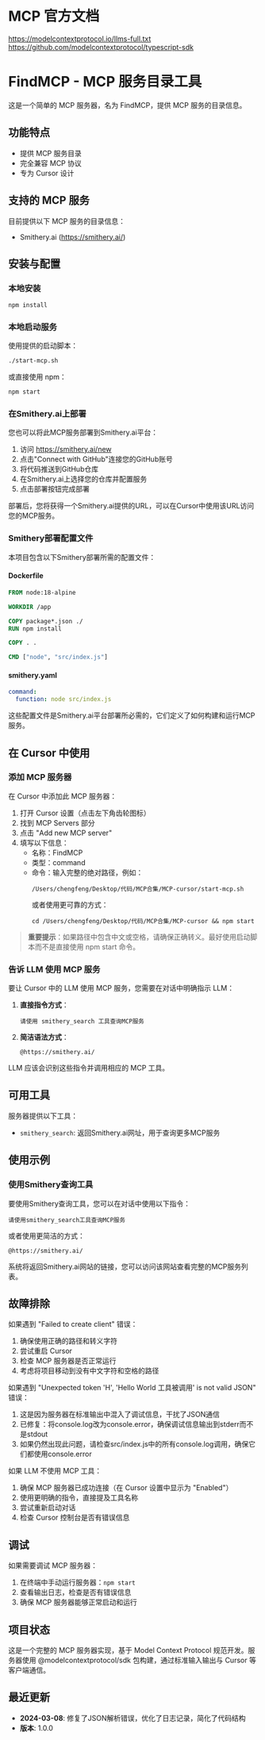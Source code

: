 # MCP 官方文档

https://modelcontextprotocol.io/llms-full.txt
https://github.com/modelcontextprotocol/typescript-sdk

# FindMCP - MCP 服务目录工具

这是一个简单的 MCP 服务器，名为 FindMCP，提供 MCP 服务的目录信息。

## 功能特点

- 提供 MCP 服务目录
- 完全兼容 MCP 协议
- 专为 Cursor 设计

## 支持的 MCP 服务

目前提供以下 MCP 服务的目录信息：

- Smithery.ai (https://smithery.ai/)

## 安装与配置

### 本地安装

```bash
npm install
```

### 本地启动服务

使用提供的启动脚本：

```bash
./start-mcp.sh
```

或直接使用 npm：

```bash
npm start
```

### 在Smithery.ai上部署

您也可以将此MCP服务部署到Smithery.ai平台：

1. 访问 https://smithery.ai/new
2. 点击"Connect with GitHub"连接您的GitHub账号
3. 将代码推送到GitHub仓库
4. 在Smithery.ai上选择您的仓库并配置服务
5. 点击部署按钮完成部署

部署后，您将获得一个Smithery.ai提供的URL，可以在Cursor中使用该URL访问您的MCP服务。

### Smithery部署配置文件

本项目包含以下Smithery部署所需的配置文件：

#### Dockerfile

```dockerfile
FROM node:18-alpine

WORKDIR /app

COPY package*.json ./
RUN npm install

COPY . .

CMD ["node", "src/index.js"]
```

#### smithery.yaml

```yaml
command:
  function: node src/index.js
```

这些配置文件是Smithery.ai平台部署所必需的，它们定义了如何构建和运行MCP服务。

## 在 Cursor 中使用

### 添加 MCP 服务器

在 Cursor 中添加此 MCP 服务器：

1. 打开 Cursor 设置（点击左下角齿轮图标）
2. 找到 MCP Servers 部分
3. 点击 "Add new MCP server"
4. 填写以下信息：
   - 名称：FindMCP
   - 类型：command
   - 命令：输入完整的绝对路径，例如：
     ```
     /Users/chengfeng/Desktop/代码/MCP合集/MCP-cursor/start-mcp.sh
     ```
     或者使用更可靠的方式：
     ```
     cd /Users/chengfeng/Desktop/代码/MCP合集/MCP-cursor && npm start
     ```

> **重要提示**：如果路径中包含中文或空格，请确保正确转义。最好使用启动脚本而不是直接使用 npm start 命令。

### 告诉 LLM 使用 MCP 服务

要让 Cursor 中的 LLM 使用 MCP 服务，您需要在对话中明确指示 LLM：

1. **直接指令方式**：
   ```
   请使用 smithery_search 工具查询MCP服务
   ```

2. **简洁语法方式**：
   ```
   @https://smithery.ai/
   ```

LLM 应该会识别这些指令并调用相应的 MCP 工具。

## 可用工具

服务器提供以下工具：

- `smithery_search`: 返回Smithery.ai网址，用于查询更多MCP服务

## 使用示例

### 使用Smithery查询工具

要使用Smithery查询工具，您可以在对话中使用以下指令：

```
请使用smithery_search工具查询MCP服务
```

或者使用更简洁的方式：

```
@https://smithery.ai/
```

系统将返回Smithery.ai网站的链接，您可以访问该网站查看完整的MCP服务列表。

## 故障排除

如果遇到 "Failed to create client" 错误：

1. 确保使用正确的路径和转义字符
2. 尝试重启 Cursor
3. 检查 MCP 服务器是否正常运行
4. 考虑将项目移动到没有中文字符和空格的路径

如果遇到 "Unexpected token 'H', 'Hello World 工具被调用' is not valid JSON" 错误：

1. 这是因为服务器在标准输出中混入了调试信息，干扰了JSON通信
2. 已修复：将console.log改为console.error，确保调试信息输出到stderr而不是stdout
3. 如果仍然出现此问题，请检查src/index.js中的所有console.log调用，确保它们都使用console.error

如果 LLM 不使用 MCP 工具：

1. 确保 MCP 服务器已成功连接（在 Cursor 设置中显示为 "Enabled"）
2. 使用更明确的指令，直接提及工具名称
3. 尝试重新启动对话
4. 检查 Cursor 控制台是否有错误信息

## 调试

如果需要调试 MCP 服务器：

1. 在终端中手动运行服务器：`npm start`
2. 查看输出日志，检查是否有错误信息
3. 确保 MCP 服务器能够正常启动和运行

## 项目状态

这是一个完整的 MCP 服务器实现，基于 Model Context Protocol 规范开发。服务器使用 @modelcontextprotocol/sdk 包构建，通过标准输入输出与 Cursor 等客户端通信。

## 最近更新

- **2024-03-08**: 修复了JSON解析错误，优化了日志记录，简化了代码结构
- **版本**: 1.0.0